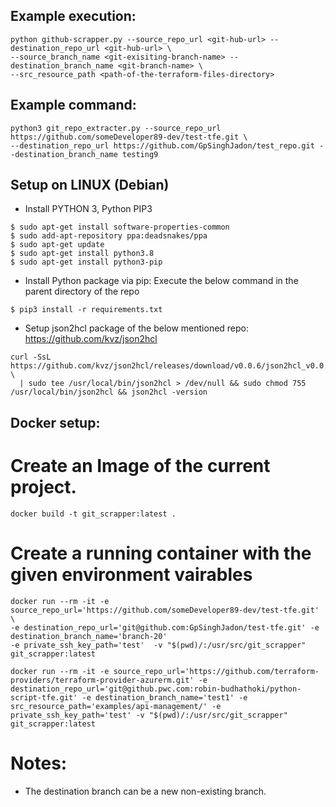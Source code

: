 ## Example execution:
```code
python github-scrapper.py --source_repo_url <git-hub-url> --destination_repo_url <git-hub-url> \
--source_branch_name <git-exisiting-branch-name> --destination_branch_name <git-branch-name> \
--src_resource_path <path-of-the-terraform-files-directory>
```
## Example command:
```code
python3 git_repo_extracter.py --source_repo_url https://github.com/someDeveloper89-dev/test-tfe.git \
--destination_repo_url https://github.com/GpSinghJadon/test_repo.git --destination_branch_name testing9
```

## Setup on LINUX (Debian)
* Install PYTHON 3, Python PIP3

``` 
$ sudo apt-get install software-properties-common
$ sudo add-apt-repository ppa:deadsnakes/ppa
$ sudo apt-get update
$ sudo apt-get install python3.8
$ sudo apt-get install python3-pip 
```
* Install Python package via pip:
Execute the below command in the parent directory of the repo

```
$ pip3 install -r requirements.txt 
```
* Setup json2hcl package of the below mentioned repo:
https://github.com/kvz/json2hcl
```
curl -SsL https://github.com/kvz/json2hcl/releases/download/v0.0.6/json2hcl_v0.0.6_linux_amd64 \
  | sudo tee /usr/local/bin/json2hcl > /dev/null && sudo chmod 755 /usr/local/bin/json2hcl && json2hcl -version
  ```

## Docker setup:
# Create an Image of the current project.
```
docker build -t git_scrapper:latest .
```
# Create a running container with the given environment vairables
```
docker run --rm -it -e source_repo_url='https://github.com/someDeveloper89-dev/test-tfe.git' \
-e destination_repo_url='git@github.com:GpSinghJadon/test-tfe.git' -e destination_branch_name='branch-20' 
-e private_ssh_key_path='test'  -v "$(pwd)/:/usr/src/git_scrapper"  git_scrapper:latest
```
```
docker run --rm -it -e source_repo_url='https://github.com/terraform-providers/terraform-provider-azurerm.git' -e destination_repo_url='git@github.pwc.com:robin-budhathoki/python-script-tfe.git' -e destination_branch_name='test1' -e src_resource_path='examples/api-management/' -e private_ssh_key_path='test' -v "$(pwd)/:/usr/src/git_scrapper"  git_scrapper:latest
```

# Notes:
* The destination branch can be a new non-existing branch.
